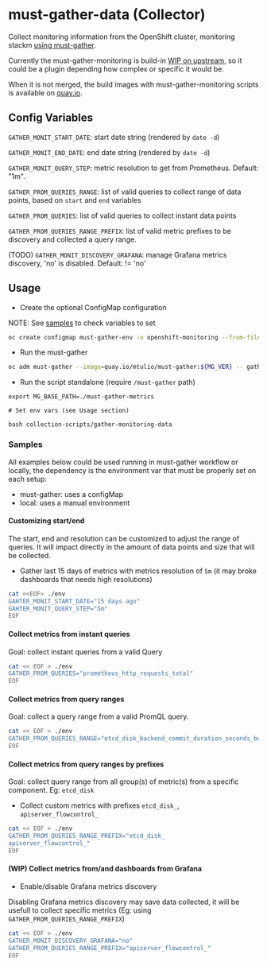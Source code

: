 # must-gather-data (Collector)

Collect monitoring information from the OpenShift cluster, monitoring stackm [using must-gather](https://github.com/openshift/must-gather).

Currently the must-gather-monitoring is build-in [WIP on upstream](https://github.com/openshift/must-gather/pull/214), so it could be a plugin depending how complex or specific it would be.

When it is not merged, the build images with must-gather-monitoring scripts is available on [quay.io](https://quay.io/repository/rhn_support_mrbraga/must-gather?tab=tags).

## Config Variables

`GATHER_MONIT_START_DATE`: start date string (rendered by `date -d`)

`GATHER_MONIT_END_DATE`: end date string (rendered by `date -d`)

`GATHER_MONIT_QUERY_STEP`: metric resolution to get from Prometheus. Default: "1m".

`GATHER_PROM_QUERIES_RANGE`: list of valid queries to collect range of data points, based on `start` and `end` variables

`GATHER_PROM_QUERIES`: list of valid queries to collect instant data points

`GATHER_PROM_QUERIES_RANGE_PREFIX`: list of valid metric prefixes to be discovery and collected a query range.

(TODO) `GATHER_MONIT_DISCOVERY_GRAFANA`: manage Grafana metrics discovery, 'no' is disabled. Default: != 'no'

## Usage

- Create the optional ConfigMap configuration

NOTE: See [samples](#Samples) to check variables to set

~~~bash
oc create configmap must-gather-env -n openshift-monitoring --from-file=env=env
~~~

- Run the must-gather

~~~bash
oc adm must-gather --image=quay.io/mtulio/must-gather:${MG_VER} -- gather_monitoring
~~~

- Run the script standalone (require `/must-gather` path)

~~~
export MG_BASE_PATH=./must-gather-metrics

# Set env vars (see Usage section)

bash collection-scripts/gather-monitoring-data
~~~

### Samples

All examples below could be used running in must-gather workflow or locally, the dependency is the environment var that must be properly set on each setup:
- must-gather: uses a configMap
- local: uses a manual environment

#### Customizing start/end

The start, end and resolution can be customized to adjust the range of queries. It will impact directly in the amount of data points and size that will be collected.

- Gather last 15 days of metrics with metrics resolution of `5m` (it may broke dashboards that needs high resolutions)

~~~bash
cat <<EOF> ./env
GAHTER_MONIT_START_DATE="15 days ago"
GAHTER_MONIT_QUERY_STEP="5m"
EOF
~~~

#### Collect metrics from **instant queries**

Goal: collect instant queries from a valid Query

~~~bash
cat << EOF > ./env
GATHER_PROM_QUERIES="prometheus_http_requests_total"
EOF
~~~

#### Collect metrics from **query ranges**

Goal: collect a query range from a valid PromQL query.

~~~bash
cat << EOF > ./env
GATHER_PROM_QUERIES_RANGE="etcd_disk_backend_commit_duration_seconds_bucket"
EOF
~~~

#### Collect metrics from **query ranges by prefixes**

Goal: collect query range from all group(s) of metric(s) from a specific component. Eg: `etcd_disk`

- Collect custom metrics with prefixes `etcd_disk_`, `apiserver_flowcontrol_`

~~~bash
cat << EOF > ./env
GATHER_PROM_QUERIES_RANGE_PREFIX="etcd_disk_
apiserver_flowcontrol_"
EOF
~~~

#### (WIP) Collect metrics from/and dashboards from Grafana

- Enable/disable Grafana metrics discovery

Disabling Grafana metrics discovery may save data collected, it will be usefull to collect specific metrics (Eg: using `GATHER_PROM_QUERIES_RANGE_PREFIX`)

~~~bash
cat << EOF > ./env
GATHER_MONIT_DISCOVERY_GRAFANA="no"
GATHER_PROM_QUERIES_RANGE_PREFIX="apiserver_flowcontrol_"
EOF
~~~


